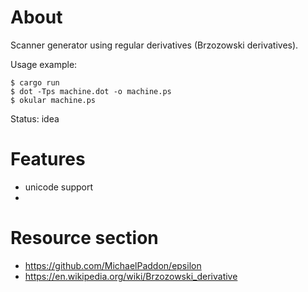 
# About

Scanner generator using regular derivatives (Brzozowski derivatives).

Usage example:

    $ cargo run
    $ dot -Tps machine.dot -o machine.ps
    $ okular machine.ps

Status: idea

# Features

- unicode support
- 

# Resource section

- https://github.com/MichaelPaddon/epsilon
- https://en.wikipedia.org/wiki/Brzozowski_derivative
